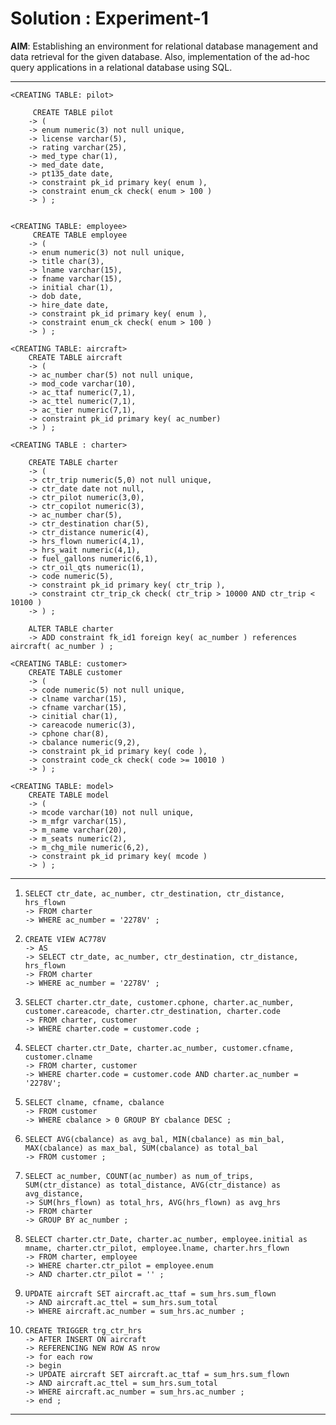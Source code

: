 # Solution : Experiment-1

**AIM**: Establishing an environment for relational database management and data retrieval for the given database. Also, implementation of the ad-hoc query applications in a relational database using SQL.

---
	
	<CREATING TABLE: pilot>
	
		 CREATE TABLE pilot
		-> (
		-> enum numeric(3) not null unique,
		-> license varchar(5),
		-> rating varchar(25),
		-> med_type char(1),
		-> med_date date,
		-> pt135_date date,
		-> constraint pk_id primary key( enum ),
		-> constraint enum_ck check( enum > 100 )
		-> ) ;

		
	<CREATING TABLE: employee>
		 CREATE TABLE employee
		-> (
		-> enum numeric(3) not null unique,
		-> title char(3),
		-> lname varchar(15),
		-> fname varchar(15),
		-> initial char(1),
		-> dob date,
		-> hire_date date,
		-> constraint pk_id primary key( enum ),
		-> constraint enum_ck check( enum > 100 )
		-> ) ;

	<CREATING TABLE: aircraft>
		CREATE TABLE aircraft
		-> (
		-> ac_number char(5) not null unique,
		-> mod_code varchar(10),
		-> ac_ttaf numeric(7,1),
		-> ac_ttel numeric(7,1),
		-> ac_tier numeric(7,1),
		-> constraint pk_id primary key( ac_number)
		-> ) ;
		
	<CREATING TABLE : charter>
	
		CREATE TABLE charter
		-> (
		-> ctr_trip numeric(5,0) not null unique,
		-> ctr_date date not null,
		-> ctr_pilot numeric(3,0),
		-> ctr_copilot numeric(3),
		-> ac_number char(5),
		-> ctr_destination char(5),
		-> ctr_distance numeric(4),
		-> hrs_flown numeric(4,1),
		-> hrs_wait numeric(4,1),
		-> fuel_gallons numeric(6,1),
		-> ctr_oil_qts numeric(1),
		-> code numeric(5),
		-> constraint pk_id primary key( ctr_trip ),
		-> constraint ctr_trip_ck check( ctr_trip > 10000 AND ctr_trip < 10100 )
		-> ) ;
		
		ALTER TABLE charter
		-> ADD constraint fk_id1 foreign key( ac_number ) references aircraft( ac_number ) ;
		
	<CREATING TABLE: customer>
		CREATE TABLE customer
		-> (
		-> code numeric(5) not null unique,
		-> clname varchar(15),
		-> cfname varchar(15),
		-> cinitial char(1),
		-> careacode numeric(3),
		-> cphone char(8),
		-> cbalance numeric(9,2),
		-> constraint pk_id primary key( code ),
		-> constraint code_ck check( code >= 10010 )
		-> ) ;
		
	<CREATING TABLE: model>
		CREATE TABLE model
		-> (
		-> mcode varchar(10) not null unique,
		-> m_mfgr varchar(15),
		-> m_name varchar(20),
		-> m_seats numeric(2),
		-> m_chg_mile numeric(6,2),
		-> constraint pk_id primary key( mcode )
		-> ) ;
		
-----------------

1.  ```
	SELECT ctr_date, ac_number, ctr_destination, ctr_distance, hrs_flown
    -> FROM charter
    -> WHERE ac_number = '2278V' ;
    ```
	
2.  ```
	CREATE VIEW AC778V
    -> AS
    -> SELECT ctr_date, ac_number, ctr_destination, ctr_distance, hrs_flown
    -> FROM charter
    -> WHERE ac_number = '2278V' ;
    ```
	
3.  ```
	SELECT charter.ctr_date, customer.cphone, charter.ac_number, customer.careacode, charter.ctr_destination, charter.code
    -> FROM charter, customer
    -> WHERE charter.code = customer.code ;
	```
    
4.  ```
	SELECT charter.ctr_Date, charter.ac_number, customer.cfname, customer.clname
    -> FROM charter, customer
    -> WHERE charter.code = customer.code AND charter.ac_number = '2278V';
    ```
	
5.  ```
	SELECT clname, cfname, cbalance
    -> FROM customer
    -> WHERE cbalance > 0 GROUP BY cbalance DESC ;
	```
    
6.  ```
	SELECT AVG(cbalance) as avg_bal, MIN(cbalance) as min_bal, MAX(cbalance) as max_bal, SUM(cbalance) as total_bal
    -> FROM customer ;
	```
    
7.  ```
	SELECT ac_number, COUNT(ac_number) as num_of_trips, SUM(ctr_distance) as total_distance, AVG(ctr_distance) as avg_distance,
    -> SUM(hrs_flown) as total_hrs, AVG(hrs_flown) as avg_hrs
    -> FROM charter
    -> GROUP BY ac_number ;
	```
    
8.  ```
	SELECT charter.ctr_Date, charter.ac_number, employee.initial as mname, charter.ctr_pilot, employee.lname, charter.hrs_flown
    -> FROM charter, employee
    -> WHERE charter.ctr_pilot = employee.enum
    -> AND charter.ctr_pilot = '' ;
	```
    
9.  ```
	UPDATE aircraft SET aircraft.ac_ttaf = sum_hrs.sum_flown
    -> AND aircraft.ac_ttel = sum_hrs.sum_total
    -> WHERE aircraft.ac_number = sum_hrs.ac_number ;
	```
    
10. ```
	CREATE TRIGGER trg_ctr_hrs
    -> AFTER INSERT ON aircraft
    -> REFERENCING NEW ROW AS nrow
    -> for each row
    -> begin
    -> UPDATE aircraft SET aircraft.ac_ttaf = sum_hrs.sum_flown
    -> AND aircraft.ac_ttel = sum_hrs.sum_total
    -> WHERE aircraft.ac_number = sum_hrs.ac_number ;
	-> end ;
	```
	
---
